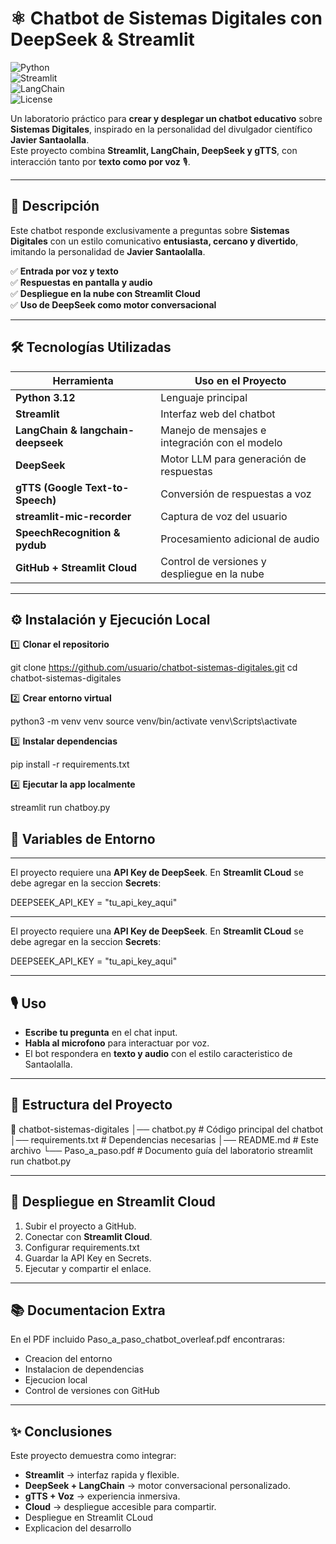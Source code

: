 # ⚛️ Chatbot de Sistemas Digitales con DeepSeek & Streamlit  

![Python](https://img.shields.io/badge/Python-3.12-blue?logo=python)  
![Streamlit](https://img.shields.io/badge/Streamlit-App-red?logo=streamlit)  
![LangChain](https://img.shields.io/badge/LangChain-DeepSeek-green?logo=openai)  
![License](https://img.shields.io/badge/License-MIT-yellow)  

Un laboratorio práctico para **crear y desplegar un chatbot educativo** sobre **Sistemas Digitales**, inspirado en la personalidad del divulgador científico **Javier Santaolalla**.  
Este proyecto combina **Streamlit, LangChain, DeepSeek y gTTS**, con interacción tanto por **texto como por voz** 🎙️.  

---

## 📖 Descripción  

Este chatbot responde exclusivamente a preguntas sobre **Sistemas Digitales** con un estilo comunicativo **entusiasta, cercano y divertido**, imitando la personalidad de **Javier Santaolalla**.  

✅ **Entrada por voz y texto**  
✅ **Respuestas en pantalla y audio**  
✅ **Despliegue en la nube con Streamlit Cloud**  
✅ **Uso de DeepSeek como motor conversacional**  

---

## 🛠️ Tecnologías Utilizadas  

| Herramienta | Uso en el Proyecto |
|-------------|--------------------|
| **Python 3.12** | Lenguaje principal |
| **Streamlit** | Interfaz web del chatbot |
| **LangChain & langchain-deepseek** | Manejo de mensajes e integración con el modelo |
| **DeepSeek** | Motor LLM para generación de respuestas |
| **gTTS (Google Text-to-Speech)** | Conversión de respuestas a voz |
| **streamlit-mic-recorder** | Captura de voz del usuario |
| **SpeechRecognition & pydub** | Procesamiento adicional de audio |
| **GitHub + Streamlit Cloud** | Control de versiones y despliegue en la nube |

---

## ⚙️ Instalación y Ejecución Local  

1️⃣ **Clonar el repositorio**  

git clone https://github.com/usuario/chatbot-sistemas-digitales.git
cd chatbot-sistemas-digitales

2️⃣ **Crear entorno virtual**

python3 -m venv venv
source venv/bin/activate
venv\Scripts\activate

3️⃣ **Instalar dependencias**

pip install -r requirements.txt

4️⃣ **Ejecutar la app localmente**

streamlit run chatboy.py

## 🔑 Variables de Entorno

---

El proyecto requiere una **API Key de DeepSeek**.
En **Streamlit CLoud** se debe agregar en la seccion **Secrets**:

DEEPSEEK_API_KEY = "tu_api_key_aqui"

------------

El proyecto requiere una **API Key de DeepSeek**.
En **Streamlit CLoud** se debe agregar en la seccion **Secrets**:

DEEPSEEK_API_KEY = "tu_api_key_aqui"

------------

## 🎙️ Uso

* **Escribe tu pregunta** en el chat input.
* **Habla al microfono** para interactuar por voz.
* El bot respondera en **texto y audio** con el estilo caracteristico de Santaolalla.

------------

## 🧩 Estructura del Proyecto

📂 chatbot-sistemas-digitales
│── chatbot.py          # Código principal del chatbot
│── requirements.txt    # Dependencias necesarias
│── README.md           # Este archivo
└── Paso_a_paso.pdf     # Documento guía del laboratorio
streamlit run chatbot.py

------------

## 🚀 Despliegue en Streamlit Cloud

1. Subir el proyecto a GitHub.
2. Conectar con **Streamlit Cloud**.
3. Configurar requirements.txt
4. Guardar la API Key en Secrets.
5. Ejecutar y compartir el enlace.

------------

## 📚 Documentacion Extra

En el PDF incluido Paso_a_paso_chatbot_overleaf.pdf encontraras:

* Creacion del entorno
* Instalacion de dependencias
* Ejecucion local
* Control de versiones con GitHub

------------

## ✨ Conclusiones

Este proyecto demuestra como integrar:

* **Streamlit** → interfaz rapida y flexible.
* **DeepSeek + LangChain** → motor conversacional personalizado.
* **gTTS + Voz** → experiencia inmersiva.
* **Cloud** → despliegue accesible para compartir.
* Despliegue en Streamlit CLoud
* Explicacion del desarrollo
